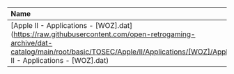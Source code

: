 |Name|Size|
|:---|---:|
|[Apple II - Applications - [WOZ].dat](https://raw.githubusercontent.com/open-retrogaming-archive/dat-catalog/main/root/basic/TOSEC/Apple/II/Applications/[WOZ]/Apple II - Applications - [WOZ].dat)|180605|
